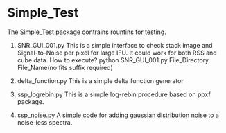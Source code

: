 # Simple_Test

The Simple_Test package contrains rountins for testing.
1. SNR_GUI_001.py 
This is a simple interface to check stack image and Signal-to-Noise per pixel for large IFU. It could work for both RSS and cube data. 
How to execute?
python SNR_GUI_001.py File_Directory File_Name(no fits suffix required)

2. delta_function.py
This is a simple delta function generator

3. ssp_logrebin.py
This is a simple log-rebin procedure based on ppxf package.

4. ssp_noise.py
A simple code for adding gaussian distribution noise to a noise-less spectra.
